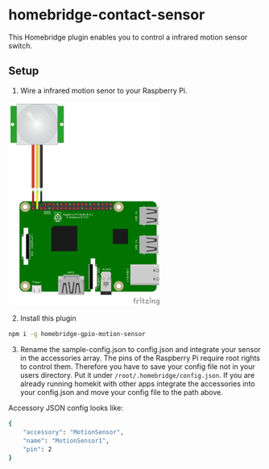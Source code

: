 # homebridge-contact-sensor
This Homebridge plugin enables you to control a infrared motion sensor switch.

## Setup

1) Wire a infrared motion senor to your Raspberry Pi.

<img src="docs/circuit.png" width="300">

2) Install this plugin

```bash
npm i -g homebridge-gpio-motion-sensor
```

3) Rename the sample-config.json to config.json and integrate your sensor in the accessories array. The pins
of the Raspberry Pi require root rights to control them. Therefore you have to save your config file not
in your users directory. Put it under `/root/.homebridge/config.json`.
If you are already running homekit with other apps integrate the accessories into your config.json
and move your config file to the path above.

Accessory JSON config looks like:

```bash
{
    "accessory": "MotionSensor",
    "name": "MotionSensor1",
    "pin": 2
}
```
